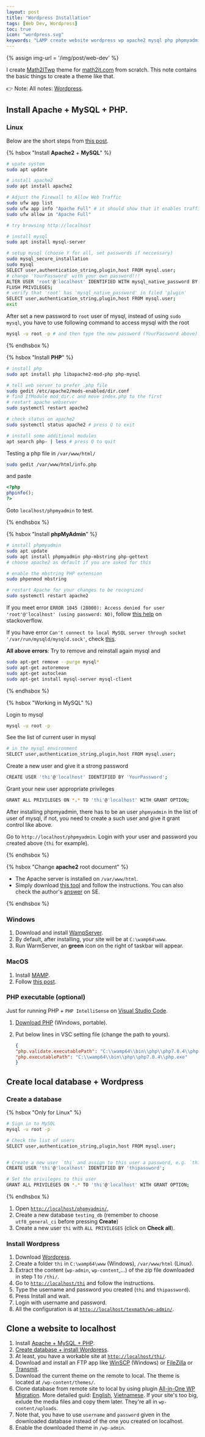 ```yaml
---
layout: post
title: "Wordpress Installation"
tags: [Web Dev, Wordpress]
toc: true
icon: "wordpress.svg"
keywords: "LAMP create website wordpress wp apache2 mysql php phpmyadmin run locally database MAMP WAMP WampServer www clone a website to localhost locally theme template desgin PHP visual studio code vsc PHP IntelliSense database ftp app winscp filezilla transmit localhost"
---
```


{% assign img-url = '/img/post/web-dev' %}

I create [Math2ITwp](https://github.com/dinhanhthi/math2itwp) theme for [math2it.com](https://math2it.com) from scratch. This note contains the basic things to create a theme like that.

:point_right: Note: All notes: [Wordpress](/tags/wordpress/).

## Install Apache + MySQL + PHP.

### Linux

Below are the short steps from [this post](https://www.digitalocean.com/community/tutorials/how-to-install-linux-apache-mysql-php-lamp-stack-ubuntu-18-04).

{% hsbox "Install **Apache2** + **MySQL**" %}

~~~ bash
# upate system
sudo apt update

# install apache2
sudo apt install apache2

# Adjust the Firewall to Allow Web Traffic
sudo ufw app list
sudo ufw app info "Apache Full" # it should show that it enables traffic to ports 80 and 443
sudo ufw allow in "Apache Full"

# try browsing http://localhost
~~~

~~~ bash
# install mysql
sudo apt install mysql-server

# setup mysql (choose Y for all, set passwords if neccessary)
sudo mysql_secure_installation
sudo mysql
SELECT user,authentication_string,plugin,host FROM mysql.user;
# change 'YourPassword' with your own password!!!
ALTER USER 'root'@'localhost' IDENTIFIED WITH mysql_native_password BY 'YourPassword';
FLUSH PRIVILEGES;
# verify that 'root' has 'mysql_native_password' in filed 'plugin'
SELECT user,authentication_string,plugin,host FROM mysql.user;
exit
~~~

After set a new password to `root` user of mysql, instead of using `sudo mysql`, you have to use following command to access mysql with the root

~~~ bash
mysql -u root -p # and then type the new password (YourPassword above)!
~~~

{% endhsbox %}

{% hsbox "Install **PHP**" %}

~~~ bash
# install php
sudo apt install php libapache2-mod-php php-mysql

# tell web server to prefer .php file
sudo gedit /etc/apache2/mods-enabled/dir.conf
# find IfModule mod_dir.c and move index.php to the first
# restart apache webserver
sudo systemctl restart apache2

# check status on apache2
sudo systemctl status apache2 # press Q to exit

# install some additional modules
apt search php- | less # press Q to quit
~~~

Testing a php file in `/var/www/html/`

~~~ bash
sudo gedit /var/www/html/info.php
~~~

and paste

~~~ php
<?php
phpinfo();
?>
~~~

Goto `localhost/phpmyadmin` to test.

{% endhsbox %}

{% hsbox "Install **phpMyAdmin**" %}

~~~ bash
# install phpmyadmin
sudo apt update
sudo apt install phpmyadmin php-mbstring php-gettext
# choose apache2 as default if you are asked for this

# enable the mbstring PHP extension
sudo phpenmod mbstring

# restart Apache for your changes to be recognized
sudo systemctl restart apache2
~~~

If you meet error `ERROR 1045 (28000): Access denied for user 'root'@'localhost' (using password: NO)`, follow [this help](https://stackoverflow.com/a/48748685/1323473) on stackoverflow.

If you have error `Can't connect to local MySQL server through socket '/var/run/mysqld/mysqld.sock'`, check [this](https://stackoverflow.com/questions/11990708/error-cant-connect-to-local-mysql-server-through-socket-var-run-mysqld-mysq).

**All above errors**: Try to remove and reinstall again mysql and

~~~ bash
sudo apt-get remove --purge mysql*
sudo apt-get autoremove
sudo apt-get autoclean
sudo apt-get install mysql-server mysql-client
~~~

{% endhsbox %}

{% hsbox "Working in MySQL" %}

Login to mysql

~~~ bash
mysql -u root -p
~~~

See the list of current user in mysql

~~~ bash
# in the mysql environment
SELECT user,authentication_string,plugin,host FROM mysql.user;
~~~

Create a new user and give it a strong password

~~~ bash
CREATE USER 'thi'@'localhost' IDENTIFIED BY 'YourPassword';
~~~

Grant your new user appropriate privileges

~~~ bash
GRANT ALL PRIVILEGES ON *.* TO 'thi'@'localhost' WITH GRANT OPTION;
~~~

After installing phpmyadmin, there has to be an user `phpmyadmin` in the list of user of mysql, if not, you need to create a such user and give it grant control like above.

Go to `http://localhost/phpmyadmin`. Login with your user and password you created above (`thi` for example).

{% endhsbox %}

{% hsbox "Change **apache2** root document" %}

- The Apache server is installed on `/var/www/html`.
- Simply download [this tool](https://github.com/hsb4995/Apachange) and follow the instructions. You can also check the author's [answer](https://askubuntu.com/a/738527/248456) on SE.

{% endhsbox %}

### Windows

1. Download and install [WampServer](http://www.wampserver.com/en/).
2. By default, after installing, your site will be at `C:\wamp64\www`.
3. Run WarmServer, an **green** icon on the right of taskbar will appear.

### MacOS

1. Install [MAMP](https://www.mamp.info/en/downloads/).
2. Follow [this post](https://www.taniarascia.com/local-environment/).

### PHP executable (optional)

Just for running PHP + `PHP IntelliSense` on [Visual Studio Code](/visual-studio-code).

1. [Download PHP](https://windows.php.net/download/) (Windows, portable).
2. Put below lines in VSC setting file (change the path to yours).

	~~~ json
	{
	"php.validate.executablePath": "C:\\wamp64\\bin\\php\\php7.0.4\\php.exe",
	"php.executablePath": "C:\\wamp64\\bin\\php\\php7.0.4\\php.exe"
	}
	~~~

## Create local database + Wordpress

### Create a database

{% hsbox "Only for Linux" %}

~~~ bash
# Sign in to MySQL
mysql -u root -p

# Check the list of users
SELECT user,authentication_string,plugin,host FROM mysql.user;


# Create a new user `thi` and assign to this user a password, e.g. `thipassword`
CREATE USER 'thi'@'localhost' IDENTIFIED BY 'thipassword';

# Set the orivileges to this user
GRANT ALL PRIVILEGES ON *.* TO 'thi'@'localhost' WITH GRANT OPTION;
~~~

{% endhsbox %}

1. Open [`http://localhost/phpmyadmin/`](http://localhost/phpmyadmin/),
2. Create a new database `testing_db` (remember to choose `utf8_general_ci` before pressing **Create**)
3. Create a new user `thi` with `ALL PRIVILEGES` (click on **Check all**).

### Install Wordpress

1. Download [Wordpress](https://wordpress.org/download/).
2. Create a folder `thi` in `C:\wamp64\www` (Windows), `/var/www/html` (Linux).
3. Extract the content (`wp-admin`, `wp-content`,...) of the zip file downloaded in step 1 to `/thi/`.
4. Go to [`http://localhost/thi`](http://localhost/thi) and follow the instructions.
5. Type the username and password you created (`thi` and `thipassword`).
6. Press Install and wait.
7. Login with username and password.
8. All the configuration is at [`http://localhost/texmath/wp-admin/`](http://localhost/texmath/wp-admin/).

## Clone a website to localhost

1. Install [Apache + MySQL + PHP](#install-apache--mysql--php).
2. [Create database + install Wordpress](#create-local-database--wordpress).
3. At least, you have a workable site at [`http://localhost/thi/`](http://localhost/thi/).
4. Download and install an FTP app like [WinSCP](WinSCP) (Windows) or [FileZilla](https://filezilla-project.org/download.php?platform=linux) or [Transmit]([Transmit](https://panic.com/transmit/)).
5. Download the current theme on the remote to local. The theme is located at `/wp-content/themes/`.
6. Clone database from remote site to local by using plugin [All-in-One WP Migration](https://wordpress.org/plugins/all-in-one-wp-migration/). More detailed guid: [English](https://wpshout.com/quick-guides/all-in-one-wp-migration/), [Vietnamese](https://wiki.matbao.net/kb/huong-dan-chuyen-du-lieu-website-wordpress-bang-plugin-all-in-one-wp-migration/). If your site's too big, exlude the media files and copy them later. They're all in `wp-content/uploads`.
7. Note that, you have to use `username` and `password` given in the downloaded database instead of the one you created on localhost.
8. Enable the downloaded theme in `/wp-admin`.
